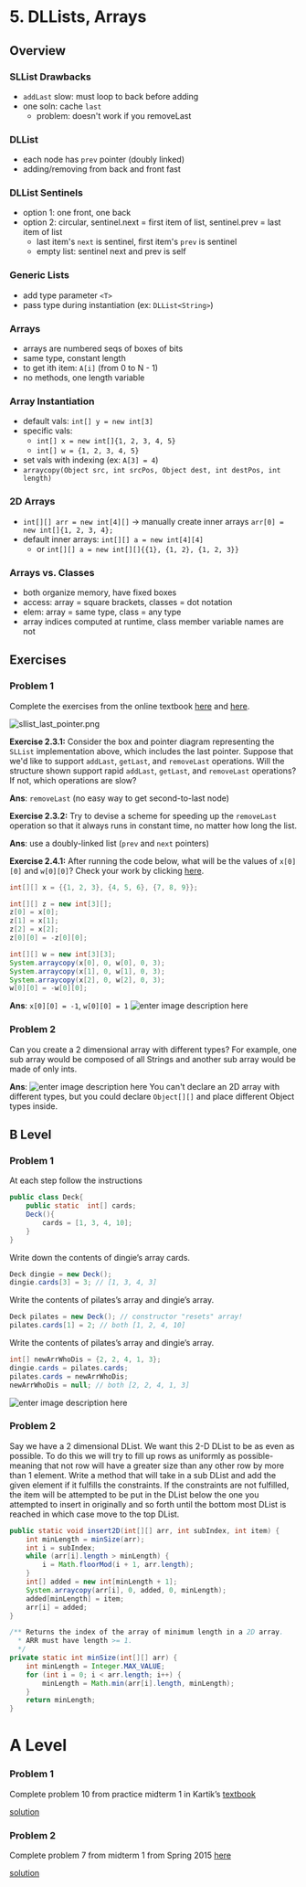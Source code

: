 # 5. DLLists, Arrays
## Overview
### SLList Drawbacks
- `addLast` slow: must loop to back before adding
- one soln: cache `last`
	- problem: doesn't work if you removeLast
### DLList
- each node has `prev` pointer (doubly linked)
- adding/removing from back and front fast
### DLList Sentinels
- option 1: one front, one back
- option 2: circular, sentinel.next = first item of list, sentinel.prev = last item of list
	- last item's `next` is sentinel, first item's `prev` is sentinel
	- empty list: sentinel next and prev is self
### Generic Lists
- add type parameter `<T>`
- pass type during instantiation (ex: `DLList<String>`)
### Arrays
- arrays are numbered seqs of boxes of bits
- same type, constant length
- to get ith item: `A[i]` (from 0 to N - 1)
- no methods, one length variable
### Array Instantiation
- default vals: `int[] y = new int[3]`
- specific vals: 
	- `int[] x = new int[]{1, 2, 3, 4, 5}`
	- `int[] w = {1, 2, 3, 4, 5}`
- set vals with indexing (ex: `A[3] = 4`)
- `arraycopy(Object src, int srcPos, Object dest, int destPos, int length)`
### 2D Arrays
- `int[][] arr = new int[4][]` -> manually create inner arrays `arr[0] = new int[]{1, 2, 3, 4};`
- default inner arrays: `int[][] a = new int[4][4]`
	- or `int[][] a = new int[][]{{1}, {1, 2}, {1, 2, 3}}`
### Arrays vs. Classes
- both organize memory, have fixed boxes
- access: array = square brackets, classes = dot notation
- elem: array = same type, class = any type
- array indices computed at runtime, class member variable names are not
## Exercises
### Problem 1
Complete the exercises from the online textbook  [here](https://joshhug.gitbooks.io/hug61b/content/chap2/chap23.html)  and  [here](https://joshhug.gitbooks.io/hug61b/content/chap2/chap24.html).

![sllist_last_pointer.png](https://joshhug.gitbooks.io/hug61b/content/chap2/fig23/sllist_last_pointer.png)

**Exercise 2.3.1:**  Consider the box and pointer diagram representing the  `SLList`  implementation above, which includes the last pointer. Suppose that we'd like to support  `addLast`,  `getLast`, and  `removeLast`  operations. Will the structure shown support rapid  `addLast`,  `getLast`, and  `removeLast`  operations? If not, which operations are slow?

**Ans**: `removeLast` (no easy way to get second-to-last node)

**Exercise 2.3.2:**  Try to devise a scheme for speeding up the  `removeLast`  operation so that it always runs in constant time, no matter how long the list.

**Ans**: use a doubly-linked list (`prev` and `next` pointers)

**Exercise 2.4.1:**  After running the code below, what will be the values of `x[0][0]` and `w[0][0]`? Check your work by clicking  [here](http://goo.gl/fCZ9Dr).
```java
int[][] x = {{1, 2, 3}, {4, 5, 6}, {7, 8, 9}};

int[][] z = new int[3][];
z[0] = x[0];
z[1] = x[1];
z[2] = x[2];
z[0][0] = -z[0][0];

int[][] w = new int[3][3];
System.arraycopy(x[0], 0, w[0], 0, 3);
System.arraycopy(x[1], 0, w[1], 0, 3);
System.arraycopy(x[2], 0, w[2], 0, 3);
w[0][0] = -w[0][0];
```

**Ans**: `x[0][0] = -1`, `w[0][0] = 1`
![enter image description here](https://i.ibb.co/Z6cFCyG/5-C-1.png)
### Problem 2
Can you create a 2 dimensional array with different types? For example, one sub array would be composed of all Strings and another sub array would be made of only ints.

**Ans**: ![enter image description here](https://wompampsupport.azureedge.net/fetchimage?siteId=7575&v=2&jpgQuality=100&width=700&url=https://i.kym-cdn.com/entries/icons/facebook/000/028/596/dsmGaKWMeHXe9QuJtq_ys30PNfTGnMsRuHuo_MUzGCg.jpg)
You can't declare an 2D array with different types, but you could declare `Object[][]` and place different Object types inside.
## B Level
### Problem 1
At each step follow the instructions
```java
public class Deck{
    public static  int[] cards;
    Deck(){
        cards = [1, 3, 4, 10];
    }
}
```
Write down the contents of dingie’s array cards.
```java
Deck dingie = new Deck();
dingie.cards[3] = 3; // [1, 3, 4, 3]
```
Write the contents of pilates’s array and dingie’s array.
```java
Deck pilates = new Deck(); // constructor "resets" array!
pilates.cards[1] = 2; // both [1, 2, 4, 10]
```
Write the contents of pilates’s array and dingie’s array.
```java
int[] newArrWhoDis = {2, 2, 4, 1, 3};
dingie.cards = pilates.cards;
pilates.cards = newArrWhoDis;
newArrWhoDis = null; // both [2, 2, 4, 1, 3]
```
![enter image description here](https://i.ibb.co/MGPXnqY/5-b-1.png)
### Problem 2
Say we have a 2 dimensional DList. We want this 2-D DList to be as even as possible. To do this we will try to fill up rows as uniformly as possible- meaning that not row will have a greater size than any other row by more than 1 element. Write a method that will take in a sub DList and add the given element if it fulfills the constraints. If the constraints are not fulfilled, the item will be attempted to be put in the DList below the one you attempted to insert in originally and so forth until the bottom most DList is reached in which case move to the top DList.
```java
public static void insert2D(int[][] arr, int subIndex, int item) {
	int minLength = minSize(arr);
	int i = subIndex;
	while (arr[i].length > minLength) {
		i = Math.floorMod(i + 1, arr.length);
	}
	int[] added = new int[minLength + 1];
	System.arraycopy(arr[i], 0, added, 0, minLength);
	added[minLength] = item;
	arr[i] = added;
}

/** Returns the index of the array of minimum length in a 2D array.
  * ARR must have length >= 1.
  */
private static int minSize(int[][] arr) {
	int minLength = Integer.MAX_VALUE;
	for (int i = 0; i < arr.length; i++) {
		minLength = Math.min(arr[i].length, minLength);
	}
	return minLength; 
}
```
# A Level
### Problem 1
Complete problem 10 from practice midterm 1 in Kartik’s  [textbook](http://www.kartikkapur.com/documents/mt1.pdf#page=10)

[solution](http://www.kartikkapur.com/documents/mt1sols.pdf)

### Problem 2
Complete problem 7 from midterm 1 from Spring 2015 [here](https://tbp.berkeley.edu/exams/4695/download/#page=9)

[solution](https://tbp.berkeley.edu/exams/4659/download/)

